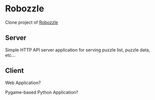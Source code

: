 # Robozzle

Clone project of [Robozzle](http://robozzle.com)

## Server

Simple HTTP API server application for serving puzzle list, puzzle data, etc...

## Client

Web Application?

Pygame-based Python Application?

